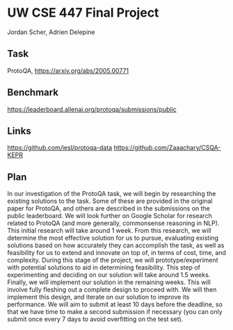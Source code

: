 # UW CSE 447 Final Project
Jordan Scher, Adrien Delepine

## Task
ProtoQA, https://arxiv.org/abs/2005.00771

## Benchmark
https://leaderboard.allenai.org/protoqa/submissions/public

## Links
https://github.com/iesl/protoqa-data
https://github.com/Zaaachary/CSQA-KEPR

## Plan
In our investigation of the ProtoQA task, we will begin by researching the existing solutions to the task. Some of these are provided in the original paper for ProtoQA, and others are described in the submissions on the public leaderboard. We will look further on Google Scholar for research related to ProtoQA (and more generally, commonsense reasoning in NLP). This initial research will take around 1 week.
From this research, we will determine the most effective solution for us to pursue, evaluating existing solutions based on how accurately they can accomplish the task, as well as feasibility for us to extend and innovate on top of, in terms of cost, time, and complexity. During this stage of the project, we will prototype/experiment with potential solutions to aid in determining feasibility. This step of experimenting and deciding on our solution will take around 1.5 weeks.
Finally, we will implement our solution in the remaining weeks. This will involve fully fleshing out a complete design to proceed with. We will then implement this design, and iterate on our solution to improve its performance. We will aim to submit at least 10 days before the deadline, so that we have time to make a second submission if necessary (you can only submit once every 7 days to avoid overfitting on the test set).
